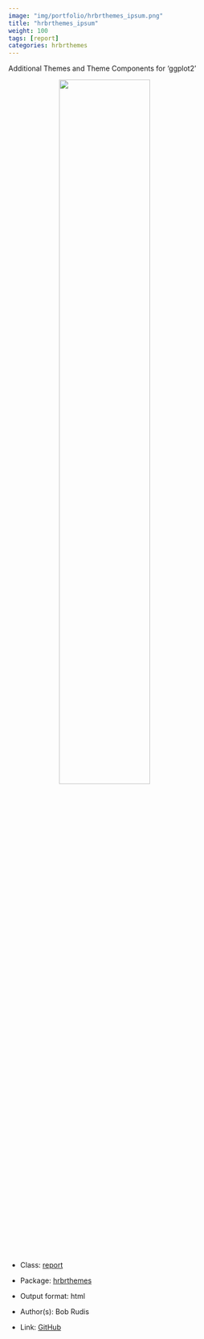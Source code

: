 ```yaml
---
image: "img/portfolio/hrbrthemes_ipsum.png"
title: "hrbrthemes_ipsum"
weight: 100
tags: [report]
categories: hrbrthemes
---
```


Additional Themes and Theme Components for ‘ggplot2’

<!--more-->

<a href="../../img/portfolio/hrbrthemes_ipsum.png"><img class = "jf-image-shadow" src="../../img/portfolio/hrbrthemes_ipsum.png" style="display: block; margin: auto;" width="60%"></a>

- Class: [report](../../tags/report)
- Package: [hrbrthemes](hrbrthemes)
- Output format: html

- Author(s): Bob Rudis
- Link: [GitHub](https://github.com/hrbrmstr/hrbrthemes)


